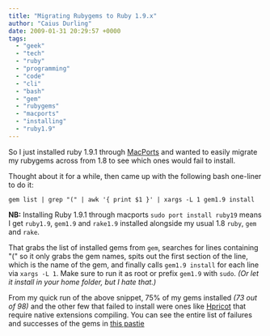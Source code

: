 ```yaml
---
title: "Migrating Rubygems to Ruby 1.9.x"
author: "Caius Durling"
date: 2009-01-31 20:29:57 +0000
tags:
  - "geek"
  - "tech"
  - "ruby"
  - "programming"
  - "code"
  - "cli"
  - "bash"
  - "gem"
  - "rubygems"
  - "macports"
  - "installing"
  - "ruby1.9"
---
```


So I just installed ruby 1.9.1 through [MacPorts][] and wanted to easily migrate my rubygems across from 1.8 to see which ones would fail to install.

[MacPorts]: http://macports.org/

Thought about it for a while, then came up with the following bash one-liner to do it:

    gem list | grep "(" | awk '{ print $1 }' | xargs -L 1 gem1.9 install

**NB:** Installing Ruby 1.9.1 through macports `sudo port install ruby19` means I get `ruby1.9`, `gem1.9` and `rake1.9` installed alongside my usual 1.8 `ruby`, `gem` and `rake`.

That grabs the list of installed gems from `gem`, searches for lines containing "(" so it only grabs the gem names, spits out the first section of the line, which is the name of the gem, and finally calls `gem1.9 install` for each line via `xargs -L 1`. Make sure to run it as root or prefix `gem1.9` with `sudo`. *(Or let it install in your home folder, but I hate that.)*

From my quick run of the above snippet, 75% of my gems installed *(73 out of 98)* and the other few that failed to install were ones like [Hpricot][] that require native extensions compiling. You can see the entire list of failures and successes of the gems in [this pastie][gemlist]

[Hpricot]: http://github.com/why/hpricot/tree/master
[gemlist]: http://pastie.textmate.org/pastes/376136
